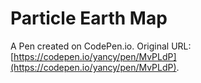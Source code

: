 # Particle Earth Map

A Pen created on CodePen.io. Original URL: [https://codepen.io/yancy/pen/MvPLdP](https://codepen.io/yancy/pen/MvPLdP).


